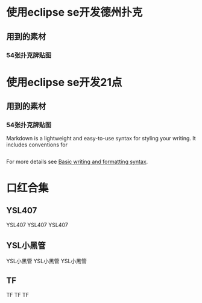 # 使用eclipse se开发德州扑克
## 用到的素材
### 54张扑克牌贴图


# 使用eclipse se开发21点
## 用到的素材
### 54张扑克牌贴图

Markdown is a lightweight and easy-to-use syntax for styling your writing. It includes conventions for

```markdown

```

For more details see [Basic writing and formatting syntax](https://docs.github.com/en/github/writing-on-github/getting-started-with-writing-and-formatting-on-github/basic-writing-and-formatting-syntax).
# 口红合集

## YSL407
YSL407
YSL407
YSL407
## YSL小黑管
YSL小黑管
YSL小黑管
YSL小黑管
## TF
TF
TF
TF

